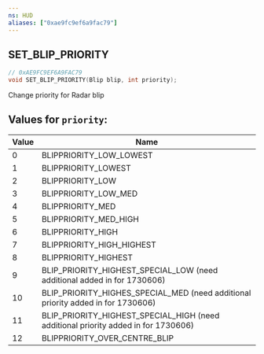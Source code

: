 ```yaml
---
ns: HUD
aliases: ["0xae9fc9ef6a9fac79"]
---
```

## SET_BLIP_PRIORITY

```c
// 0xAE9FC9EF6A9FAC79
void SET_BLIP_PRIORITY(Blip blip, int priority);
```

Change priority for Radar blip

## Values for `priority`:
| Value | Name |
| --- | --- |
| 0 | BLIPPRIORITY_LOW_LOWEST |
| 1 | BLIPPRIORITY_LOWEST |
| 2 | BLIPPRIORITY_LOW |
| 3 | BLIPPRIORITY_LOW_MED |
| 4 | BLIPPRIORITY_MED |
| 5 | BLIPPRIORITY_MED_HIGH |
| 6 | BLIPPRIORITY_HIGH |
| 7 | BLIPPRIORITY_HIGH_HIGHEST |
| 8 | BLIPPRIORITY_HIGHEST |
| 9 | BLIP_PRIORITY_HIGHEST_SPECIAL_LOW (need additional added in for 1730606) |
| 10 | BLIP_PRIORITY_HIGHES_SPECIAL_MED (need additional priority added in for 1730606) |
| 11 | BLIP_PRIORITY_HIGHEST_SPECIAL_HIGH (need additional priority added in for 1730606) |
| 12 | BLIPPRIORITY_OVER_CENTRE_BLIP |

